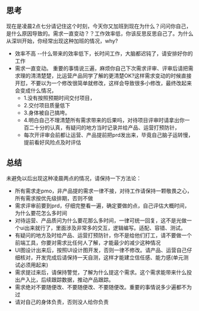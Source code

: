 ## 思考


现在是凌晨2点七分请记住这个时刻，今天你又加班到现在为什么？问问你自己，是什么原因导致的。需求一直变动？？工作效率低，你该反思反思自己了。为什么从深圳开始，你经常出现这种加班的情况，why?


* 效率不高 --什么带来的效率低下，长时间工作，大脑都迟钝了，请安排好你的工作
* 需求一直变动。 重要的事情说三遍，麻烦你自己下次需求评审、评审后请把需求理的清清楚楚，比运营产品同学了解的更清楚OK?这样需求变动的时候直接开怼，不要以为一个修改很简单就修改，这样会导致很多小修改，最终改起来会变成什么情况，
    * 1.没有按照预期时间交付项目，
    * 2.交付项目质量低下 
    * 3.身体被自己搞垮。
    * 4.明白自己不理清楚所有需求带来的后果吗，对待项目评审时请拿出你一百二十分的认真，有疑问的地方当时记录并给产品、运营打预防针，
    * 每次开评审会前都让运营、产品提前把prd发出来，毕竟自己脑子运转慢，提前看好风险点及时评估

## 总结

未避免以后出现这种凌晨两点的情况，请保持一下方法论：



* 所有需求走pmo，非产品提的需求一律不接，对待工作请保持一颗敬畏之心，所有需求按优先级排期，否则不做
* 需求评审前要到prd，仔细完整看一遍，确定要做的点，自己评估大概时间，为什么要花怎么多时间
* 对待运营、产品质问为什么要花那么多时间，一律可统一回复，这不是光做一个ui出来就行了，里面涉及非常多的交互，逻辑编写。适配、容错、测试。
* 有疑问的地方及时给产品、运营打预防针，你不是给他们打工，请不要做一个前端工具，你要对需求比任何人了解，才能最少的减少这种情况
* UI图设计出来后，按照UI设计图开发，否则一律不修改。请产品、运营自己仔细核对，开发完成后请保持一天自测，这样才能建立信任感、能力感(单元测试必须用起来)
* 需求提过来后，请保持警觉，了解为什么提这个需求。这个需求能带来什么投出产入比，后续跟踪数据，推动产品跟踪。
* 需求绝对不要随便改、不要随便改、不要随便改。重要的事情说多少遍都不为过
* 请对自己的身体负责，否则没人给你负责

